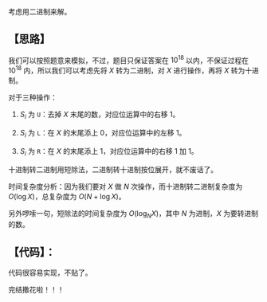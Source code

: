 考虑用二进制来解。

## 【思路】

我们可以按照题意来模拟，不过，题目只保证答案在 $10^{18}$ 以内，不保证过程在 $10^{18}$ 内，所以我们可以考虑先将 $X$ 转为二进制，对 $X$ 进行操作，再将 $X$ 转为十进制。

对于三种操作：

1. $S_i$ 为 `U`：去掉 $X$ 末尾的数，对应位运算中的右移 $1$。

1. $S_i$ 为 `L`：在 $X$ 的末尾添上 $0$，对应位运算中的左移 $1$。

1. $S_i$ 为 `R`：在 $X$ 的末尾添上 $1$，对应位运算中的右移 $1$ 加 $1$。

十进制转二进制用短除法，二进制转十进制按位展开，就不废话了。

时间复杂度分析：因为我们要对 $X$ 做 $N$ 次操作，而十进制转二进制复杂度为 $O(\log X)$，总复杂度为 $O(N + \log X)$。

另外啰嗦一句，短除法的时间复杂度为 $O(\log_N X)$，其中 $N$ 为进制，$X$ 为要转进制的数。

## 【代码】：

代码很容易实现，不贴了。

完结撒花啦！！！